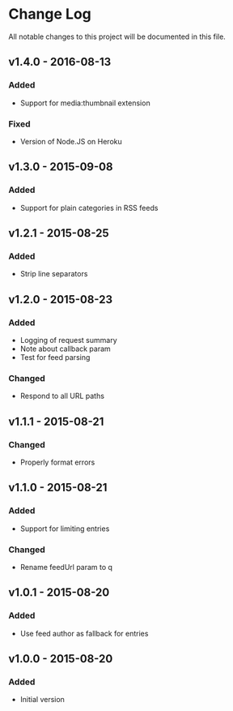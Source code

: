 # Change Log
All notable changes to this project will be documented in this file.

## v1.4.0 - 2016-08-13
### Added
- Support for media:thumbnail extension

### Fixed
- Version of Node.JS on Heroku

## v1.3.0 - 2015-09-08
### Added
- Support for plain categories in RSS feeds

## v1.2.1 - 2015-08-25
### Added
- Strip line separators

## v1.2.0 - 2015-08-23
### Added
- Logging of request summary
- Note about callback param
- Test for feed parsing

### Changed
- Respond to all URL paths

## v1.1.1 - 2015-08-21
### Changed
- Properly format errors

## v1.1.0 - 2015-08-21
### Added
- Support for limiting entries

### Changed
- Rename feedUrl param to q

## v1.0.1 - 2015-08-20
### Added
- Use feed author as fallback for entries

## v1.0.0 - 2015-08-20
### Added
- Initial version
